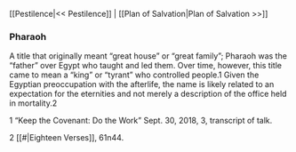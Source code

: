 [[Pestilence|<< Pestilence]]  |  [[Plan of Salvation|Plan of Salvation >>]]

### Pharaoh
A title that originally meant “great house” or “great family”; Pharaoh was the “father” over Egypt who taught and led them. Over time, however, this title came to mean a “king” or “tyrant” who controlled people.1 Given the Egyptian preoccupation with the afterlife, the name is likely related to an expectation for the eternities and not merely a description of the office held in mortality.2



1 “Keep the Covenant: Do the Work” Sept. 30, 2018, 3, transcript of talk.


2
[[#|Eighteen Verses]], 61n44.